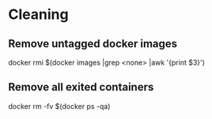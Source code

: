 # Cleaning

## Remove untagged docker images
docker rmi $(docker images |grep \<none\> |awk '{print $3}')<F37>

## Remove all exited containers
docker rm -fv $(docker ps -qa)

